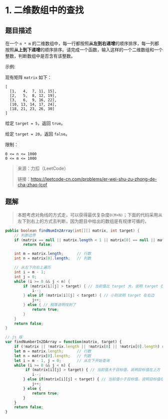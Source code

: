 # 1. 二维数组中的查找

## 题目描述

在一个 `n * m` 的二维数组中，每一行都按照**从左到右递增**的顺序排序，每一列都按照**从上到下递增**的顺序排序。请完成一个函数，输入这样的一个二维数组和一个整数，判断数组中是否含有该整数。

示例:

现有矩阵 `matrix` 如下：

```
[
  [1,   4,  7, 11, 15],
  [2,   5,  8, 12, 19],
  [3,   6,  9, 16, 22],
  [10, 13, 14, 17, 24],
  [18, 21, 23, 26, 30]
]
```


给定 `target = 5`，返回 `true`。

给定 `target = 20`，返回 `false`。

 

限制：

```
0 <= n <= 1000
0 <= m <= 1000
```



> 来源：力扣（LeetCode）
>
> 链接：https://leetcode-cn.com/problems/er-wei-shu-zu-zhong-de-cha-zhao-lcof

## 题解

> 本题考虑对角线的方式走，可以获得最优复杂度`O(M+N)`；下面的代码采用从左下到右上的方式去判断，因为题目中给出的数组是有规律可循的，

```java
public boolean findNumIn2Array(int[][] matrix, int target) {
  	// 判断边界
    if (matrix == null || matrix.length < 1 || matrix[0] == null || matrix[0].length < 1)
        return false;

    int m = matrix.length;      // 行数
    int n = matrix[0].length;   // 列数

    // 从左下向右上遍历
    int i = m - 1;
    int j = 0;
    while (i >= 0 && j < n) {
        if (matrix[i][j] > target) { // 当前值比 target 大，说明 target 在上方
            i--;
        } else if (matrix[i][j] < target) { // 小则说明 target 在右边
            j++;
        } else { // 相等说明找到了
            return true;
        }
    }
    return false;
}
```



```js
// js 版
var findNumberIn2DArray = function(matrix, target) {
    if (!matrix || !matrix.length || !matrix[0] || !matrix[0].length) return false;
    let m = matrix.length;      // 行数
    let n = matrix[0].length;   // 列数
    let i = m - 1, j = 0;       // 从左下开始查询
    while (i >= 0 && j < n) {
         if (matrix[i][j] > target) { // 当前值大于目标值，说明目标值在上方
            i--;
        } else if(matrix[i][j] < target) { // 当前值小于目标值，说明目标值在右方
            j++;
        } else {
            return true;
        }
    }
    return false;
}
```





